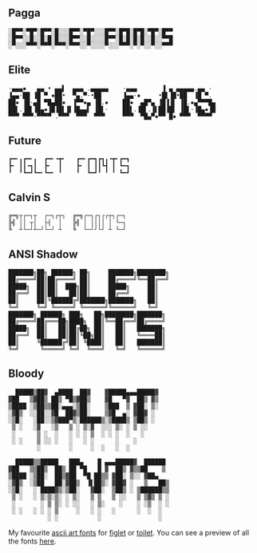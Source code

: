 ## Pagga
``` text
░█▀▀░▀█▀░█▀▀░█░░░█▀▀░▀█▀░░░█▀▀░█▀█░█▀█░▀█▀░█▀▀
░█▀▀░░█░░█░█░█░░░█▀▀░░█░░░░█▀▀░█░█░█░█░░█░░▀▀█
░▀░░░▀▀▀░▀▀▀░▀▀▀░▀▀▀░░▀░░░░▀░░░▀▀▀░▀░▀░░▀░░▀▀▀
```

## Elite
``` text
·▄▄▄▪   ▄▄ • ▄▄▌  ▄▄▄ .▄▄▄▄▄    ·▄▄▄       ▐ ▄ ▄▄▄▄▄.▄▄ ·
▐▄▄·██ ▐█ ▀ ▪██•  ▀▄.▀·•██      ▐▄▄·▪     •█▌▐█•██  ▐█ ▀.
██▪ ▐█·▄█ ▀█▄██▪  ▐▀▀▪▄ ▐█.▪    ██▪  ▄█▀▄ ▐█▐▐▌ ▐█.▪▄▀▀▀█▄
██▌.▐█▌▐█▄▪▐█▐█▌▐▌▐█▄▄▌ ▐█▌·    ██▌.▐█▌.▐▌██▐█▌ ▐█▌·▐█▄▪▐█
▀▀▀ ▀▀▀·▀▀▀▀ .▀▀▀  ▀▀▀  ▀▀▀     ▀▀▀  ▀█▄▀▪▀▀ █▪ ▀▀▀  ▀▀▀▀
```

## Future
``` text
┏━╸╻┏━╸╻  ┏━╸╺┳╸   ┏━╸┏━┓┏┓╻╺┳╸┏━┓
┣╸ ┃┃╺┓┃  ┣╸  ┃    ┣╸ ┃ ┃┃┗┫ ┃ ┗━┓
╹  ╹┗━┛┗━╸┗━╸ ╹    ╹  ┗━┛╹ ╹ ╹ ┗━┛
```

## Calvin S
``` text
╔═╗┬┌─┐┬  ┌─┐┌┬┐  ╔═╗┌─┐┌┐┌┌┬┐┌─┐
╠╣ ││ ┬│  ├┤  │   ╠╣ │ ││││ │ └─┐
╚  ┴└─┘┴─┘└─┘ ┴   ╚  └─┘┘└┘ ┴ └─┘
```

## ANSI Shadow
``` text
███████╗██╗ ██████╗ ██╗     ███████╗████████╗
██╔════╝██║██╔════╝ ██║     ██╔════╝╚══██╔══╝
█████╗  ██║██║  ███╗██║     █████╗     ██║
██╔══╝  ██║██║   ██║██║     ██╔══╝     ██║
██║     ██║╚██████╔╝███████╗███████╗   ██║
╚═╝     ╚═╝ ╚═════╝ ╚══════╝╚══════╝   ╚═╝
███████╗ ██████╗ ███╗   ██╗████████╗███████╗
██╔════╝██╔═══██╗████╗  ██║╚══██╔══╝██╔════╝
█████╗  ██║   ██║██╔██╗ ██║   ██║   ███████╗
██╔══╝  ██║   ██║██║╚██╗██║   ██║   ╚════██║
██║     ╚██████╔╝██║ ╚████║   ██║   ███████║
╚═╝      ╚═════╝ ╚═╝  ╚═══╝   ╚═╝   ╚══════╝
```

## Bloody
``` text
  █████▒██▓  ▄████  ██▓    ▓█████▄▄▄█████▓
▓██   ▒▓██▒ ██▒ ▀█▒▓██▒    ▓█   ▀▓  ██▒ ▓▒
▒████ ░▒██▒▒██░▄▄▄░▒██░    ▒███  ▒ ▓██░ ▒░
░▓█▒  ░░██░░▓█  ██▓▒██░    ▒▓█  ▄░ ▓██▓ ░
░▒█░   ░██░░▒▓███▀▒░██████▒░▒████▒ ▒██▒ ░
 ▒ ░   ░▓   ░▒   ▒ ░ ▒░▓  ░░░ ▒░ ░ ▒ ░░
 ░      ▒ ░  ░   ░ ░ ░ ▒  ░ ░ ░  ░   ░
 ░ ░    ▒ ░░ ░   ░   ░ ░      ░    ░
        ░        ░     ░  ░   ░  ░

  █████▒▒█████   ███▄    █ ▄▄▄█████▓  ██████
▓██   ▒▒██▒  ██▒ ██ ▀█   █ ▓  ██▒ ▓▒▒██    ▒
▒████ ░▒██░  ██▒▓██  ▀█ ██▒▒ ▓██░ ▒░░ ▓██▄
░▓█▒  ░▒██   ██░▓██▒  ▐▌██▒░ ▓██▓ ░   ▒   ██▒
░▒█░   ░ ████▓▒░▒██░   ▓██░  ▒██▒ ░ ▒██████▒▒
 ▒ ░   ░ ▒░▒░▒░ ░ ▒░   ▒ ▒   ▒ ░░   ▒ ▒▓▒ ▒ ░
 ░       ░ ▒ ▒░ ░ ░░   ░ ▒░    ░    ░ ░▒  ░ ░
 ░ ░   ░ ░ ░ ▒     ░   ░ ░   ░      ░  ░  ░
           ░ ░           ░                ░
```

My favourite [ascii art fonts](https://github.com/xero/figlet-fonts) for [figlet](http://www.figlet.org/) or
[toilet](http://caca.zoy.org/wiki/toilet). You can see a preview of all the
fonts [here](http://patorjk.com/software/taag/#p=testall&f=Elite&t=Figlet%20Fonts).
